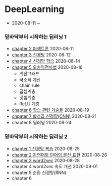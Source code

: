 # DeepLearning

  - 2020-08-11 ~
### 밑바닥부터 시작하는 딥러닝 1
  - [chapter 2 퍼셉트론](https://github.com/KIMDOKYOUNG/DeepLearning/tree/master/chapter2/XOR.ipynb) 2020-08-11
  - [chapter 3 신경망](https://github.com/KIMDOKYOUNG/DeepLearning/tree/master/chapter3/chapter_3.ipynb) 2020-08-12
  - [chapter 4 신경망 학습](https://github.com/KIMDOKYOUNG/DeepLearning/tree/master/chapter4/chapter_4.ipynb) 2020-08-14
  - [chapter 5 오차역전파법](https://github.com/KIMDOKYOUNG/DeepLearning/tree/master/chapter5/backpropagation.ipynb) 2020-08-16
    - 계산그래프
    - 국소적 계산
    - chain rule
    - 곱셈계층
    - 덧셈계층 
    - ReLU 계층
  - [chapter 6 학습 관련 기술들](https://github.com/KIMDOKYOUNG/DeepLearning/tree/master/chapter6/chapter_6.ipynb) 2020-08-19
  - [chpater 7 합성곱 신경망(CNN)](https://github.com/KIMDOKYOUNG/DeepLearning/tree/master/chapter7/chapter_7.ipynb) 2020-08-21
  - chapter 8 딥러닝 2020-08-24

  
### 밑바닥부터 시작하는 딥러닝 2
  - [chapter 1 신경망 복습](https://github.com/KIMDOKYOUNG/DeepLearning/tree/master/2_chapter1/chapter1.ipynb) 2020-08-25 
  - [chapter 2 자연어와 단어의 분산 표현](https://github.com/KIMDOKYOUNG/DeepLearning/tree/master/2_chapter2/chapter2.ipynb) 2020-08-26
  - [chapter 3 word2vec](https://github.com/KIMDOKYOUNG/DeepLearning/tree/master/2_chapter3/chapter3.ipynb) 2020-08-28
  - chapter 4 word2vec 속도 개선 2020-09-01
  - chapter 5 순환 신경망(RNN) 
  - chapter 6 

